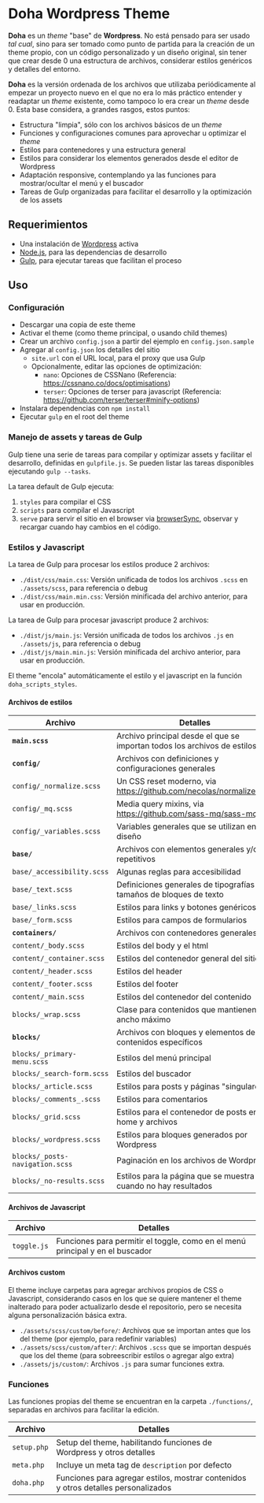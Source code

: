 # Doha Wordpress Theme

**Doha** es un *theme* "base" de **Wordpress**. No está pensado para ser usado *tal cual*, sino para ser tomado como punto de partida para la creación de un theme propio, con un código personalizado y un diseño original, sin tener que crear desde 0 una estructura de archivos, considerar estilos genéricos y detalles del entorno.

**Doha** es la versión ordenada de los archivos que utilizaba periódicamente al empezar un proyecto nuevo en el que no era lo más práctico entender y readaptar un *theme* existente, como tampoco lo era crear un *theme* desde 0. Esta base considera, a grandes rasgos, estos puntos:

* Estructura "limpia", sólo con los archivos básicos de un *theme*
* Funciones y configuraciones comunes para aprovechar u optimizar el *theme*
* Estilos para contenedores y una estructura general
* Estilos para considerar los elementos generados desde el editor de Wordpress
* Adaptación responsive, contemplando ya las funciones para mostrar/ocultar el menú y el buscador
* Tareas de Gulp organizadas para facilitar el desarrollo y la optimización de los assets

## Requerimientos

- Una instalación de [Wordpress](https://wordpress.org/) activa
- [Node.js](https://nodejs.org/en/), para las dependencias de desarrollo
- [Gulp](https://gulpjs.com/), para ejecutar tareas que facilitan el proceso

## Uso

### Configuración

- Descargar una copia de este theme
- Activar el theme (como theme principal, o usando child themes)
- Crear un archivo `config.json` a partir del ejemplo en `config.json.sample`
- Agregar al `config.json` los detalles del sitio
  - `site.url` con el URL local, para el proxy que usa Gulp
  - Opcionalmente, editar las opciones de optimización:
    - `nano`: Opciones de CSSNano (Referencia: https://cssnano.co/docs/optimisations)
    - `terser`: Opciones de terser para javascript (Referencia: https://github.com/terser/terser#minify-options)
- Instalara dependencias con `npm install`
- Ejecutar `gulp` en el root del theme

### Manejo de assets y tareas de Gulp

Gulp tiene una serie de tareas para compilar y optimizar assets y facilitar el desarrollo, definidas en `gulpfile.js`. Se pueden listar las tareas disponibles ejecutando `gulp --tasks`.

La tarea default de Gulp ejecuta:

1. `styles` para compilar el CSS
2. `scripts` para compilar el Javascript
3. `serve` para servir el sitio en el browser via [browserSync](https://www.browsersync.io/), observar y recargar cuando hay cambios en el código.

### Estilos y Javascript

La tarea de Gulp para procesar los estilos produce 2 archivos:

* `./dist/css/main.css`: Versión unificada de todos los archivos `.scss` en `./assets/scss`, para referencia o debug
* `./dist/css/main.min.css`: Versión minificada del archivo anterior, para usar en producción.

La tarea de Gulp para procesar javascript produce 2 archivos:

* `./dist/js/main.js`: Versión unificada de todos los archivos `.js` en `./assets/js`, para referencia o debug
* `./dist/js/main.min.js`: Versión minificada del archivo anterior, para usar en producción.

El theme "encola" automáticamente el estilo y el javascript en la función `doha_scripts_styles`.

#### Archivos de estilos

| Archivo                         | Detalles                                                                 |
|---------------------------------|--------------------------------------------------------------------------|
| **`main.scss`**                 | Archivo principal desde el que se importan todos los archivos de estilos |
| **`config/`**                   | Archivos con definiciones y configuraciones generales                    |
| `config/_normalize.scss`        | Un CSS reset moderno, via https://github.com/necolas/normalize.css/      |
| `config/_mq.scss`               | Media query mixins, via https://github.com/sass-mq/sass-mq               |
| `config/_variables.scss`        | Variables generales que se utilizan en el diseño                         |
| **`base/`**                     | Archivos con elementos generales y/o repetitivos                         |
| `base/_accessibility.scss`      | Algunas reglas para accesibilidad                                        |
| `base/_text.scss`               | Definiciones generales de tipografías y tamaños de bloques de texto      |
| `base/_links.scss`              | Estilos para links y botones genéricos                                   |
| `base/_form.scss`               | Estilos para campos de formularios                                       |
| **`containers/`**               | Archivos con contenedores generales                                      |
| `content/_body.scss`            | Estilos del body y el html                                               |
| `content/_container.scss`       | Estilos del contenedor general del sitio                                 |
| `content/_header.scss`          | Estilos del header                                                       |
| `content/_footer.scss`          | Estilos del footer                                                       |
| `content/_main.scss`            | Estilos del contenedor del contenido                                     |
| `blocks/_wrap.scss`             | Clase para contenidos que mantienen el ancho máximo                      |
| **`blocks/`**                   | Archivos con bloques y elementos de contenidos específicos               |
| `blocks/_primary-menu.scss`     | Estilos del menú principal                                               |
| `blocks/_search-form.scss`      | Estilos del buscador                                                     |
| `blocks/_article.scss`          | Estilos para posts y páginas "singulares"                                |
| `blocks/_comments_.scss`        | Estilos para comentarios                                                 |
| `blocks/_grid.scss`             | Estilos para el contenedor de posts en home y archivos                   |
| `blocks/_wordpress.scss`        | Estilos para bloques generados por Wordpress                             |
| `blocks/_posts-navigation.scss` | Paginación en los archivos de Wordpress                                  |
| `blocks/_no-results.scss`       | Estilos para la página que se muestra cuando no hay resultados           |

#### Archivos de Javascript

| Archivo     | Detalles                                                                      |
|-------------|-------------------------------------------------------------------------------|
| `toggle.js` | Funciones para permitir el toggle, como en el menú principal y en el buscador |

#### Archivos custom

El theme incluye carpetas para agregar archivos propios de CSS o Javascript, considerando casos en los que se quiere mantener el theme inalterado para poder actualizarlo desde el repositorio, pero se necesita alguna personalización básica extra.

* `./assets/scss/custom/before/`: Archivos que se importan antes que los del theme (por ejemplo, para redefinir variables)
* `./assets/scss/custom/after/`: Archivos `.scss` que se importan después que los del theme (para sobreescribir estilos o agregar algo extra)
* `./assets/js/custom/`: Archivos `.js` para sumar funciones extra.

### Funciones

Las funciones propias del theme se encuentran en la carpeta `./functions/`, separadas en archivos para facilitar la edición.

| Archivo     | Detalles                                                                           |
|-------------|------------------------------------------------------------------------------------|
| `setup.php` | Setup del theme, habilitando funciones de Wordpress y otros detalles               |
| `meta.php`  | Incluye un meta tag de `description` por defecto                                   |
| `doha.php`  | Funciones para agregar estilos, mostrar contenidos y otros detalles personalizados |

